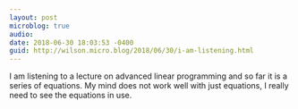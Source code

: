```yaml
---
layout: post
microblog: true
audio: 
date: 2018-06-30 18:03:53 -0400
guid: http://wilson.micro.blog/2018/06/30/i-am-listening.html
---
```

I am listening to a lecture on advanced linear programming and so far it is a series of equations. My mind does not work well with just equations, I really need to see the equations in use.

